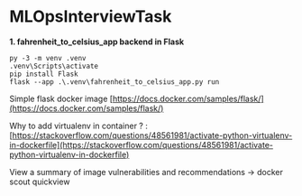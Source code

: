 # MLOpsInterviewTask

**1. fahrenheit_to_celsius_app backend in Flask**

```
py -3 -m venv .venv
.venv\Scripts\activate
pip install Flask
flask --app .\.venv\fahrenheit_to_celsius_app.py run
```

Simple flask docker image
[https://docs.docker.com/samples/flask/](https://docs.docker.com/samples/flask/)

Why to add virtualenv in container ? :
[https://stackoverflow.com/questions/48561981/activate-python-virtualenv-in-dockerfile](https://stackoverflow.com/questions/48561981/activate-python-virtualenv-in-dockerfile)


View a summary of image vulnerabilities and recommendations → docker scout quickview



